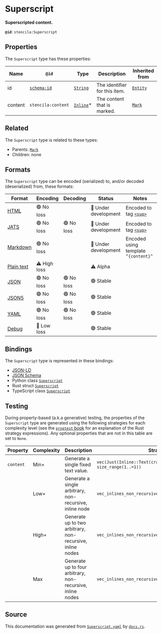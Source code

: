 # Superscript

**Superscripted content.**

**`@id`**: `stencila:Superscript`

## Properties

The `Superscript` type has these properties:

| Name    | `@id`                                | Type                                                                                              | Description                   | Inherited from                                                                                   |
| ------- | ------------------------------------ | ------------------------------------------------------------------------------------------------- | ----------------------------- | ------------------------------------------------------------------------------------------------ |
| id      | [`schema:id`](https://schema.org/id) | [`String`](https://github.com/stencila/stencila/blob/main/docs/reference/schema/data/string.md)   | The identifier for this item. | [`Entity`](https://github.com/stencila/stencila/blob/main/docs/reference/schema/other/entity.md) |
| content | `stencila:content`                   | [`Inline`](https://github.com/stencila/stencila/blob/main/docs/reference/schema/prose/inline.md)* | The content that is marked.   | [`Mark`](https://github.com/stencila/stencila/blob/main/docs/reference/schema/prose/mark.md)     |

## Related

The `Superscript` type is related to these types:

- Parents: [`Mark`](https://github.com/stencila/stencila/blob/main/docs/reference/schema/prose/mark.md)
- Children: none

## Formats

The `Superscript` type can be encoded (serialized) to, and/or decoded (deserialized) from, these formats:

| Format                                                                                        | Encoding         | Decoding     | Status                 | Notes                                                                                                |
| --------------------------------------------------------------------------------------------- | ---------------- | ------------ | ---------------------- | ---------------------------------------------------------------------------------------------------- |
| [HTML](https://github.com/stencila/stencila/blob/main/docs/reference/formats/html.md)         | 🟢 No loss        |              | 🚧 Under development    | Encoded to tag [`<sup>`](https://developer.mozilla.org/en-US/docs/Web/HTML/Element/sup)              |
| [JATS](https://github.com/stencila/stencila/blob/main/docs/reference/formats/jats.md)         | 🟢 No loss        | 🟢 No loss    | 🚧 Under development    | Encoded to tag [`<sup>`](https://jats.nlm.nih.gov/articleauthoring/tag-library/1.3/element/sup.html) |
| [Markdown](https://github.com/stencila/stencila/blob/main/docs/reference/formats/markdown.md) | 🟢 No loss        |              | 🚧 Under development    | Encoded using template `^{content}^`                                                                 |
| [Plain text](https://github.com/stencila/stencila/blob/main/docs/reference/formats/text.md)   | ⚠️ High loss     |              | ⚠️ Alpha               |                                                                                                      |
| [JSON](https://github.com/stencila/stencila/blob/main/docs/reference/formats/json.md)         | 🟢 No loss        | 🟢 No loss    | 🟢 Stable               |                                                                                                      |
| [JSON5](https://github.com/stencila/stencila/blob/main/docs/reference/formats/json5.md)       | 🟢 No loss        | 🟢 No loss    | 🟢 Stable               |                                                                                                      |
| [YAML](https://github.com/stencila/stencila/blob/main/docs/reference/formats/yaml.md)         | 🟢 No loss        | 🟢 No loss    | 🟢 Stable               |                                                                                                      |
| [Debug](https://github.com/stencila/stencila/blob/main/docs/reference/formats/debug.md)       | 🔷 Low loss       |              | 🟢 Stable               |                                                                                                      |

## Bindings

The `Superscript` type is represented in these bindings:

- [JSON-LD](https://stencila.dev/Superscript.jsonld)
- [JSON Schema](https://stencila.dev/Superscript.schema.json)
- Python class [`Superscript`](https://github.com/stencila/stencila/blob/main/python/python/stencila/types/superscript.py)
- Rust struct [`Superscript`](https://github.com/stencila/stencila/blob/main/rust/schema/src/types/superscript.rs)
- TypeScript class [`Superscript`](https://github.com/stencila/stencila/blob/main/typescript/src/types/Superscript.ts)

## Testing

During property-based (a.k.a generative) testing, the properties of the `Superscript` type are generated using the following strategies for each complexity level (see the [`proptest` book](https://proptest-rs.github.io/proptest/) for an explanation of the Rust strategy expressions). Any optional properties that are not in this table are set to `None`.

| Property  | Complexity | Description                                                | Strategy                                                                |
| --------- | ---------- | ---------------------------------------------------------- | ----------------------------------------------------------------------- |
| `content` | Min+       | Generate a single fixed text value.                        | `vec(Just(Inline::Text(crate::Text::from("text"))), size_range(1..=1))` |
|           | Low+       | Generate a single arbitrary, non-recursive, inline node    | `vec_inlines_non_recursive(1)`                                          |
|           | High+      | Generate up to two arbitrary, non-recursive, inline nodes  | `vec_inlines_non_recursive(2)`                                          |
|           | Max        | Generate up to four arbitrary, non-recursive, inline nodes | `vec_inlines_non_recursive(4)`                                          |

## Source

This documentation was generated from [`Superscript.yaml`](https://github.com/stencila/stencila/blob/main/schema/Superscript.yaml) by [`docs.rs`](https://github.com/stencila/stencila/blob/main/rust/schema-gen/src/docs.rs).